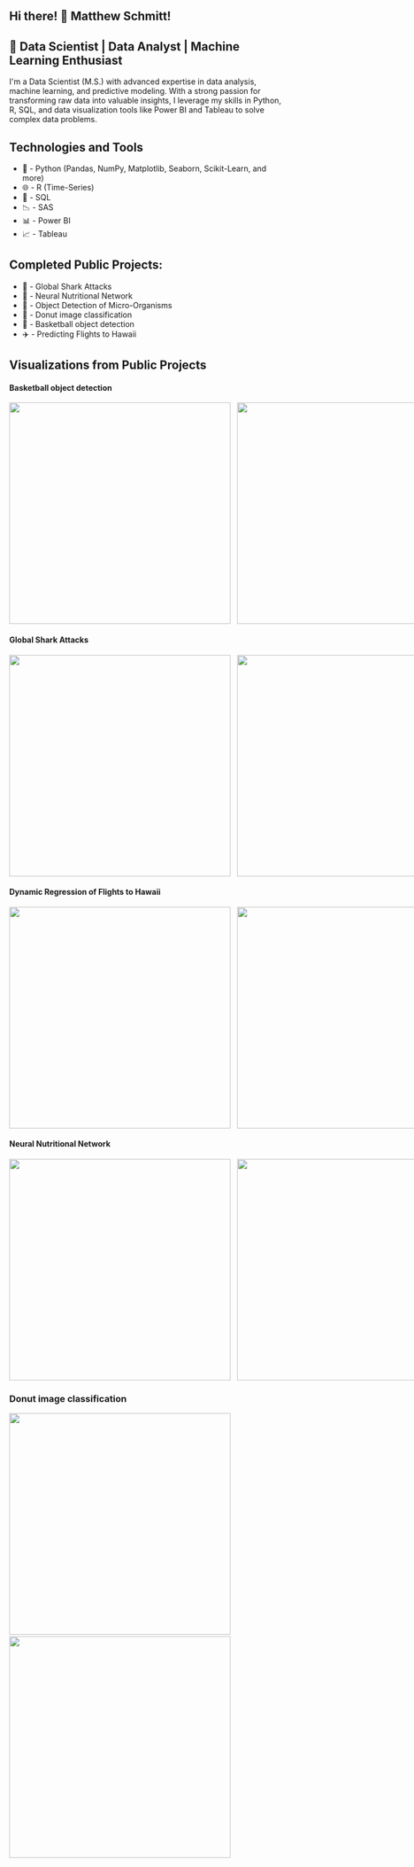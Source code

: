 ## Hi there! 👋 Matthew Schmitt!

## 🚀 Data Scientist | Data Analyst | Machine Learning Enthusiast

I'm a Data Scientist (M.S.) with advanced expertise in data analysis, machine learning, and predictive modeling. With a strong passion for transforming raw data into valuable insights, I leverage my skills in Python, R, SQL, and data visualization tools like Power BI and Tableau to solve complex data problems.

## Technologies and Tools

* 🐍 - Python (Pandas, NumPy, Matplotlib, Seaborn, Scikit-Learn, and more)
* 🌐 - R (Time-Series)
* 🌆 - SQL
* 📉 - SAS
* 📊 - Power BI
* 📈 - Tableau

## Completed Public Projects:
- 🦈 - Global Shark Attacks
- 🍔 - Neural Nutritional Network
- 🦠 - Object Detection of Micro-Organisms
- 🍩 - Donut image classification
- 🏀 - Basketball object detection 
- ✈️ - Predicting Flights to Hawaii

## Visualizations from Public Projects

#### Basketball object detection
<div style="display: flex; flex-direction: row;">
    <img src="https://github.com/user-attachments/assets/a8fdd693-b7d7-4f3e-9690-319edd561842" width="400" height="400">
    &nbsp;&nbsp;&nbsp;
    <img src="https://raw.githubusercontent.com/MatteSchmitt/MatteSchmitt/main/basketball%20gif.gif" width="400" height="400">
</div>

#### Global Shark Attacks
<div style="display: flex; flex-direction: row;">
    <img src="https://github.com/user-attachments/assets/50e8bcc3-faea-4f0f-87a4-39962d17d2da" width="400" height="400">
    &nbsp;&nbsp;&nbsp;
    <img src="https://github.com/user-attachments/assets/b22dafdb-6641-4d62-96d9-c8fb315bb08e" width="400" height="400">
</div>

#### Dynamic Regression of Flights to Hawaii 
<div style="display: flex; flex-direction: row;">
    <img src="https://github.com/user-attachments/assets/64345ec7-0afb-4588-b2f4-2775b44c76e8" width="400" height="400">
    &nbsp;&nbsp;&nbsp;
    <img src="https://github.com/user-attachments/assets/f1240fcc-607c-4ae5-93a1-b93ad39c8e69" width="400" height="400">
</div>

#### Neural Nutritional Network
<div style="display: flex; flex-direction: row;">
    <img src="https://github.com/user-attachments/assets/0792aa1b-ccda-4db2-b9d4-fd981adc5e6d" width="400" height="400">
    &nbsp;&nbsp;&nbsp;
    <img src="https://github.com/user-attachments/assets/6893c419-e4b4-433f-bcca-9d6cd08cb6bd" width="400" height="400">
</div>

### Donut image classification
<img src="https://github.com/user-attachments/assets/89d583a5-f713-4f55-afe0-08a35558de5c" width="400" height="400">
&nbsp;&nbsp;&nbsp;
<img src="https://github.com/user-attachments/assets/853af04a-e598-4508-a6db-b51751af0356" width="400" height="400">
